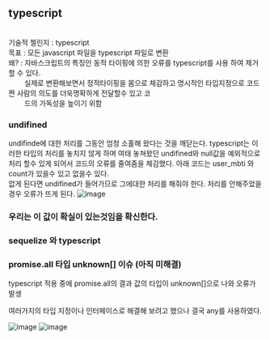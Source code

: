 ## typescript

  <br>
  기술적 첼린지 : typescript <br>
  목표 : 모든 javascript 파일을 typescript 파일로 변환 <br>
  왜? : 자바스크립트의 특징인 동적 타이핑에 의한 오류를 typescript를 사용 하여 제거 할 수 있다. <br>
  &nbsp;&nbsp;&nbsp;&nbsp;&nbsp;&nbsp;&nbsp;&nbsp;실제로 변환해보면서 정적타이핑을 몸으로 체감하고 명시적인 타입지정으로 코드짠 사람의 의도를 더욱명확하게 전달할수 있고 코<br>
  &nbsp;&nbsp;&nbsp;&nbsp;&nbsp;&nbsp;&nbsp;&nbsp;드의 가독성을 높이기 위함<br>
  
  ### undifined <br>
  
  undifinde에 대한 처리를 그동안 엄청 소홀해 왔다는 것을 깨닫는다. typescript는 이러한 타입의 처리를 놓치지 않게 하며 여태 놓쳐왔던 undifined와 null값을 예외적으로 처리 할수 있게 되어서
  코드의 오류를 줄여줌을 체감했다.
  아래 코드는 user_mbti 와 count가 있을수 있고 없을수 있다. <br>
  없게 된다면 undifined가 들어가므로 그에대한 처리를 해줘야 한다. 처리를 안해주었을경우 오류가 뜨게 된다.
  ![image](https://user-images.githubusercontent.com/88120776/144174811-61092e29-5992-4d1b-b87c-df4a0fdd653a.png)


  ### 우리는 이 값이 확실이 있는것임을 확신한다.
  ### sequelize 와 typescript
  
  


  ### promise.all 타입 unknown[] 이슈 (아직 미해결)
  
  typescript 적용 중에 promise.all의 결과 값의 타입이 unknown[]으로 나와 오류가 발생

  여러가지의 타입 지정이나 인터페이스로 해결해 보려고 했으나 결국 any를 사용하였다.

  
![image](https://user-images.githubusercontent.com/46738141/144229360-cd00ac57-0811-4795-8295-9df5f8f1df1a.png)
![image](https://user-images.githubusercontent.com/46738141/144229449-adab5bf9-adb8-4d1d-9c38-08eed7ea9770.png)

